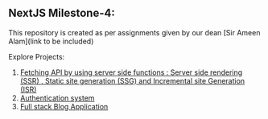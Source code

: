 ## NextJS Milestone-4:
 
 This repository is created as per assignments given by our dean [Sir Ameen Alam](link to be included)

 Explore Projects:

 1. [Fetching API by using server side functions : Server side rendering (SSR) , Static site generation (SSG) and Incremental site Generation (ISR)]()
 2. [Authentication system]()
 3. [Full stack Blog Application]()

